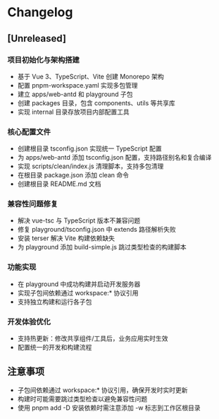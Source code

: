 # Changelog

## [Unreleased]

### 项目初始化与架构搭建
- 基于 Vue 3、TypeScript、Vite 创建 Monorepo 架构
- 配置 pnpm-workspace.yaml 实现多包管理
- 建立 apps/web-antd 和 playground 子包
- 创建 packages 目录，包含 components、utils 等共享库
- 实现 internal 目录存放项目内部配置工具

### 核心配置文件
- 创建根目录 tsconfig.json 实现统一 TypeScript 配置
- 为 apps/web-antd 添加 tsconfig.json 配置，支持路径别名和复合编译
- 实现 scripts/clean/index.js 清理脚本，支持多包清理
- 在根目录 package.json 添加 clean 命令
- 创建根目录 README.md 文档

### 兼容性问题修复
- 解决 vue-tsc 与 TypeScript 版本不兼容问题
- 修复 playground/tsconfig.json 中 extends 路径解析失败
- 安装 terser 解决 Vite 构建依赖缺失
- 为 playground 添加 build-simple.js 跳过类型检查的构建脚本

### 功能实现
- 在 playground 中成功构建并启动开发服务器
- 实现子包间依赖通过 workspace:* 协议引用
- 支持独立构建和运行各子包

### 开发体验优化
- 支持热更新：修改共享组件/工具后，业务应用实时生效
- 配置统一的开发和构建流程

## 注意事项
- 子包间依赖通过 workspace:* 协议引用，确保开发时实时更新
- 构建时可能需要跳过类型检查以避免兼容性问题
- 使用 pnpm add -D 安装依赖时需注意添加 -w 标志到工作区根目录